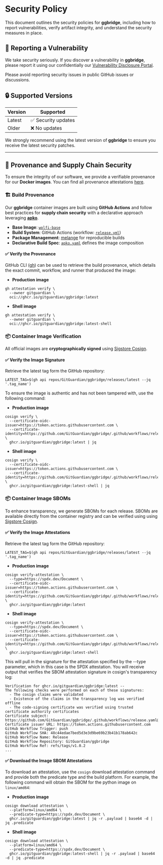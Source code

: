 # Security Policy

This document outlines the security policies for **ggbridge**, including how to report vulnerabilities, verify artifact integrity, and understand the security measures in place.

## 📢 Reporting a Vulnerability

We take security seriously. If you discover a vulnerability in **ggbridge**, please report it using our confidentially our [Vulnerability Disclosure Portal](https://vdp.gitguardian.com).

Please avoid reporting security issues in public GitHub issues or discussions.

## 🔒 Supported Versions

| Version | Supported          |
| ------- | ------------------ |
| Latest  | ✅ Security updates |
| Older   | ❌ No updates       |

We strongly recommend using the latest version of **ggbridge** to ensure you receive the latest security patches.

---

## 🔑 Provenance and Supply Chain Security

To ensure the integrity of our software, we provide a verifiable provenance for our **Docker images**.
You can find all provenance attestations [here](https://github.com/GitGuardian/ggbridge/attestations).

### 🏗️ **Build Provenance**

Our **ggbridge** container images are built using **GitHub Actions** and follow best practices for **supply chain security** with a declarative approach leveraging **[apko](https://github.com/chainguard-dev/apko)**.

- **Base Image**: [`wolfi-base`](https://github.com/wolfi-dev/os)
- **Build System**: GitHub Actions (workflow: [`release.yml`](./.github/workflows/release.yml))
- **Package Management**: [melange](https://github.com/chainguard-dev/melange) for reproducible builds
- **Declarative Build Spec**: [`apko.yaml`](./apko/prod.yaml) defines the image composition

#### ✅ Verify the Provenance

GitHub CLI ([gh](https://cli.github.com/)) can be used to retrieve the build provenance, which details the exact commit, workflow, and runner that produced the image:

- **Production image**

```shell
gh attestation verify \
  --owner gitguardian \
  oci://ghcr.io/gitguardian/ggbridge:latest
```

- **Shell image**

```shell
gh attestation verify \
  --owner gitguardian \
  oci://ghcr.io/gitguardian/ggbridge:latest-shell
```

### 📦 **Container Image Verification**

All official images are **cryptographically signed** using [Sigstore Cosign](https://www.sigstore.dev/).

#### ✅ Verify the Image Signature

Retrieve the latest tag form the GitHub repository:

```shell
LATEST_TAG=$(gh api repos/GitGuardian/ggbridge/releases/latest --jq '.tag_name')
```

To ensure the image is authentic and has not been tampered with, use the following command:

- **Production image**

```shell
cosign verify \
  --certificate-oidc-issuer=https://token.actions.githubusercontent.com \
  --certificate-identity=https://github.com/GitGuardian/ggbridge/.github/workflows/release.yaml@refs/tags/${LATEST_TAG} \
  ghcr.io/gitguardian/ggbridge:latest | jq
```

- **Shell image**

```shell
cosign verify \
  --certificate-oidc-issuer=https://token.actions.githubusercontent.com \
  --certificate-identity=https://github.com/GitGuardian/ggbridge/.github/workflows/release.yaml@refs/tags/${LATEST_TAG} \
  ghcr.io/gitguardian/ggbridge:latest-shell | jq
```

### 📦 **Container Image SBOMs**

To enhance transparency, we generate SBOMs for each release. SBOMs are available directly from the container registry
and can be verified using using [Sigstore Cosign](https://www.sigstore.dev/).

#### ✅ Verify the Image Attestations

Retrieve the latest tag form the GitHub repository:

```shell
LATEST_TAG=$(gh api repos/GitGuardian/ggbridge/releases/latest --jq '.tag_name')
```

- **Production image**

```shell
cosign verify-attestation \
  --type=https://spdx.dev/Document \
  --certificate-oidc-issuer=https://token.actions.githubusercontent.com \
  --certificate-identity=https://github.com/GitGuardian/ggbridge/.github/workflows/release.yaml@refs/tags/${LATEST_TAG} \
  ghcr.io/gitguardian/ggbridge:latest
```

- **Shell image**

```shell
cosign verify-attestation \
  --type=https://spdx.dev/Document \
  --certificate-oidc-issuer=https://token.actions.githubusercontent.com \
  --certificate-identity=https://github.com/GitGuardian/ggbridge/.github/workflows/release.yaml@refs/tags/${LATEST_TAG} \
  ghcr.io/gitguardian/ggbridge:latest-shell
```

This will pull in the signature for the attestation specified by the --type parameter, which in this case is the SPDX attestation. You will receive output that verifies the SBOM attestation signature in cosign's transparency log:

```shell
Verification for ghcr.io/gitguardian/ggbridge:latest --
The following checks were performed on each of these signatures:
  - The cosign claims were validated
  - Existence of the claims in the transparency log was verified offline
  - The code-signing certificate was verified using trusted certificate authority certificates
Certificate subject: https://github.com/GitGuardian/ggbridge/.github/workflows/release.yaml@refs/tags/v1.0.2
Certificate issuer URL: https://token.actions.githubusercontent.com
GitHub Workflow Trigger: push
GitHub Workflow SHA: 48c44edae7bed5d3e3d9be69b23b41b178ab642c
GitHub Workflow Name: Release
GitHub Workflow Repository: GitGuardian/ggbridge
GitHub Workflow Ref: refs/tags/v1.0.2
...
```

#### ✅ Download the Image SBOM Attestations

To download an attestation, use the `cosign` download attestation command and provide both the predicate type and the build platform. For example, the following command will obtain the SBOM for the python image on `linux/amd64`:

- **Production image**

```shell
cosign download attestation \
  --platform=linux/amd64 \
  --predicate-type=https://spdx.dev/Document \
  ghcr.io/gitguardian/ggbridge:latest | jq -r .payload | base64 -d | jq .predicate
```

- **Shell image**

```shell
cosign download attestation \
  --platform=linux/amd64 \
  --predicate-type=https://spdx.dev/Document \
  ghcr.io/gitguardian/ggbridge:latest-shell | jq -r .payload | base64 -d | jq .predicate
```
